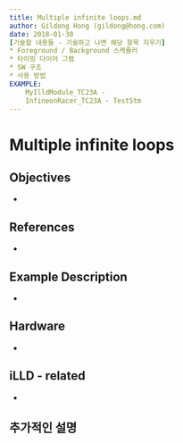 ```yaml
---
title: Multiple infinite loops.md
author: Gildong Hong (gildong@hong.com)  
date: 2018-01-30
[기술할 내용들 - 기술하고 나면 해당 항목 지우기]
* Foreground / Background 스케쥴러
* 타이밍 다이어 그램
* SW 구조
* 사용 방법
EXAMPLE: 
	MyIlldModule_TC23A - 
	InfineonRacer_TC23A - TestStm
---
```


# Multiple infinite loops

## Objectives
*

## References
*

## Example Description 
*

## Hardware
* ​

## iLLD - related
*

## 추가적인 설명
